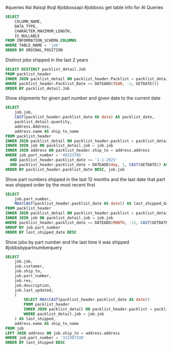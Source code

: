 #queries #ai #aisql #sql #jobbossapi #jobboss
get table info for AI Queries
```sql
SELECT 
    COLUMN_NAME, 
    DATA_TYPE,
    CHARACTER_MAXIMUM_LENGTH,
    IS_NULLABLE
FROM INFORMATION_SCHEMA.COLUMNS 
WHERE TABLE_NAME = 'job'
ORDER BY ORDINAL_POSITION
```

Distinct jobs shipped in the last 2 years
```sql
SELECT DISTINCT packlist_detail.Job
FROM packlist_header
INNER JOIN packlist_detail ON packlist_header.Packlist = packlist_detail.Packlist
WHERE packlist_header.Packlist_Date >= DATEADD(YEAR, -2, GETDATE())
ORDER BY packlist_detail.Job
```

Show shipments for given part number and given date to the current date
```sql
SELECT 
    job.job, 
    CAST(packlist_header.packlist_date AS date) AS packlist_date,
    packlist_detail.quantity,
    address.Address,
    address.name AS ship_to_name
FROM packlist_header
INNER JOIN packlist_detail ON packlist_header.packlist = packlist_detail.packlist
INNER JOIN job ON packlist_detail.job = job.job
INNER JOIN address ON packlist_header.ship_to = address.address
WHERE job.part_number = '40223785'
  AND packlist_header.packlist_date >= '1-1-2025'
  AND packlist_header.packlist_date < DATEADD(day, 1, CAST(GETDATE() AS date))
ORDER BY packlist_header.packlist_date DESC, job.job
```

Show part numbers shipped in the last 12 months and the last date that part was shipped
order by the most recent first
```sql
SELECT 
    job.part_number,
    MAX(CAST(packlist_header.packlist_date AS date)) AS last_shipped_date
FROM packlist_header
INNER JOIN packlist_detail ON packlist_header.packlist = packlist_detail.packlist
INNER JOIN job ON packlist_detail.job = job.job
WHERE packlist_header.packlist_date >= DATEADD(MONTH, -12, CAST(GETDATE() AS date))
GROUP BY job.part_number
ORDER BY last_shipped_date DESC
```

Show jobs by part number and the last time it was shipped #jobbsbypartnumberquery
```sql
SELECT
    job.job,
    job.customer,
    job.ship_to,
    job.part_number,
    job.rev,
    job.description,
    job.last_updated,
    (
        SELECT MAX(CAST(packlist_header.packlist_date AS date))
        FROM packlist_header
        INNER JOIN packlist_detail ON packlist_header.packlist = packlist_detail.packlist
        WHERE packlist_detail.job = job.job
    ) AS last_shipped,
    address.name AS ship_to_name
FROM job
LEFT JOIN address ON job.ship_to = address.address
WHERE job.part_number = '3133D7336'
ORDER BY last_shipped DESC
```